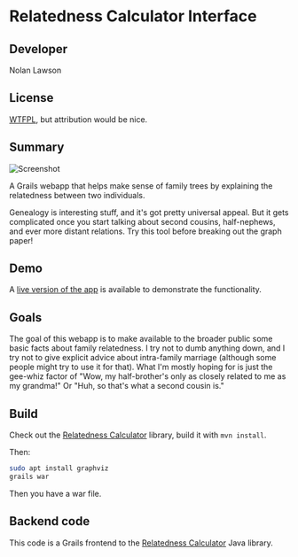Relatedness Calculator Interface
=========================

Developer
-----------

Nolan Lawson

License
-----------

[WTFPL][1], but attribution would be nice.

Summary
----------

![Screenshot][5]

A Grails webapp that helps make sense of family
trees by explaining the relatedness between two individuals.

Genealogy is interesting stuff, and it's got pretty universal appeal. But it
gets complicated once you start talking about second cousins, half-nephews, and ever
more distant relations.  Try this tool before breaking out the graph paper!

Demo
-----------

A [live version of the app][3] is available to demonstrate the functionality.

Goals
-----------

The goal of this webapp is to make available to the broader public some basic facts
about family relatedness.  I try not to dumb anything down, and I try not to give explicit
advice about intra-family marriage (although some people might try to use it for that).
What I'm mostly hoping for is just the gee-whiz factor of "Wow, my half-brother's 
only as closely related to me as my grandma!" Or "Huh, so that's what a second cousin is."

Build
----

Check out the [Relatedness Calculator][2] library, build it with `mvn install`.

Then:

```bash
sudo apt install graphviz
grails war
```

Then you have a war file.

Backend code
-----------

This code is a Grails frontend to the [Relatedness Calculator][2] Java library.

[1]: http://sam.zoy.org/wtfpl/
[2]: https://github.com/nolanlawson/RelatednessCalculator
[3]: http://apps.nolanlawson.com/relatedness-calculator/
[5]: http://nolanwlawson.files.wordpress.com/2011/04/relatedness_calculator_version_2.png?w=600
